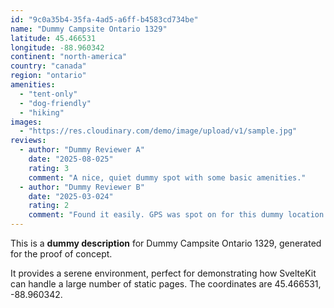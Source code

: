 ```yaml
---
id: "9c0a35b4-35fa-4ad5-a6ff-b4583cd734be"
name: "Dummy Campsite Ontario 1329"
latitude: 45.466531
longitude: -88.960342
continent: "north-america"
country: "canada"
region: "ontario"
amenities:
  - "tent-only"
  - "dog-friendly"
  - "hiking"
images:
  - "https://res.cloudinary.com/demo/image/upload/v1/sample.jpg"
reviews:
  - author: "Dummy Reviewer A"
    date: "2025-08-025"
    rating: 3
    comment: "A nice, quiet dummy spot with some basic amenities."
  - author: "Dummy Reviewer B"
    date: "2025-03-024"
    rating: 2
    comment: "Found it easily. GPS was spot on for this dummy location."
---
```


This is a **dummy description** for Dummy Campsite Ontario 1329, generated for the proof of concept.

It provides a serene environment, perfect for demonstrating how SvelteKit can handle a large number of static pages. The coordinates are 45.466531, -88.960342.
